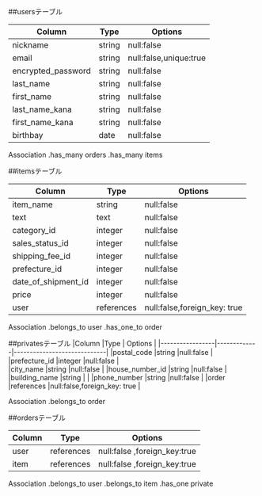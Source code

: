 

##usersテーブル

|Column             |Type       | Options                   |
|-------------------|-----------|---------------------------|
|nickname           |string     |null:false                 |
|email              |string     |null:false,unique:true     |
|encrypted_password |string     |null:false                 |
|last_name          |string     |null:false                 |
|first_name         |string     |null:false                 |
|last_name_kana     |string     |null:false                 |
|first_name_kana    |string     |null:false                 |
|birthbay           | date      |null:false                 |

Association
 .has_many orders
 .has_many items
 
 

##itemsテーブル

|Column             |Type         | Options                      |
|-------------------|-------------|------------------------------|
|item_name          |string       |null:false                    |
|text               |text         |null:false                    |
|category_id        |integer      |null:false                    |カテゴリー
|sales_status_id    |integer      |null:false                    |商品の状態
|shipping_fee_id    |integer      |null:false                    |送料
|prefecture_id      |integer      |null:false                    |県
|date_of_shipment_id|integer      |null:false                    |出荷日
|price              |integer      |null:false                    |ねだん
|user               |references   |null:false,foreign_key: true  |



Association
 .belongs_to  user
 .has_one_to  order
 
 
 
##privatesテーブル
|Column           |Type         | Options                     |
|-----------------|-------------|-----------------------------|
|postal_code      |string       |null:false                   |
|prefecture_id    |integer      |null:false                   |  
|city_name        |string       |null:false                   |
|house_number_id  |string       |null:false                   |
|building_name    |string       |                             |
|phone_number     |string       |null:false                   |
|order            |references   |null:false,foreign_key: true |


Association
 .belongs_to order


##ordersテーブル

|Column           |Type        | Options                      |
|-----------------|------------|------------------------------|
|user             |references  |null:false ,foreign_key:true  |
|item             |references  |null:false ,foreign_key:true  |

Association
.belongs_to  user
.belongs_to  item
.has_one     private